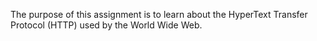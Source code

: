 The purpose of this assignment is to learn about the HyperText Transfer Protocol (HTTP) used by the World Wide Web.
